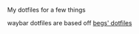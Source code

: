 My dotfiles for a few things

waybar dotfiles are based off [begs' dotfiles](https://git.sr.ht/~begs/dotfiles/tree/1c92a56187a56c8531f04dea17c5f96acd9e49c4/item/.config/waybar)

